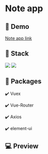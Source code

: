 # Note app

## 🔗 Demo

[Note app link](vue-til-front.herokuapp.com/)

## 🔨 Stack

<img src="https://img.shields.io/badge/Vue-35495E?style=for-the-badge&logo=vuedotjs&logoColor=4FC08D" /> <img src="https://img.shields.io/badge/JavaScript-323330?style=for-the-badge&logo=javascript&logoColor=F7DF1E" /> 

## 🎁 Packages

✔️ Vuex

✔️ Vue-Router

✔️ Axios

✔️ element-ui

## 💻 Preview

